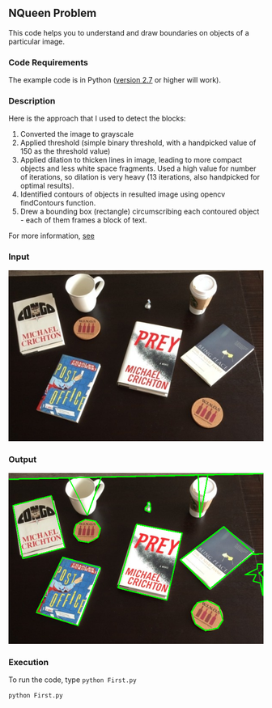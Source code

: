 ## NQueen Problem
This code helps you to understand and draw boundaries on objects of a particular image.


### Code Requirements
The example code is in Python ([version 2.7](https://www.python.org/download/releases/2.7/) or higher will work). 

### Description

Here is the approach that I used to detect the blocks:

1) Converted the image to grayscale	
2) Applied threshold (simple binary threshold, with a handpicked value of 150 as the threshold value)
3) Applied dilation to thicken lines in image, leading to more compact objects and less white space fragments. Used a high value for number of iterations, so dilation is very heavy (13 iterations, also handpicked for optimal results).
4) Identified contours of objects in resulted image using opencv findContours function.
5) Drew a bounding box (rectangle) circumscribing each contoured object - each of them frames a  block of text.


For more information, [see](http://opencv-python-tutroals.readthedocs.io/en/latest/)

### Input

<img src="https://github.com/akshaybahadur21/ImageSegmentation/blob/master/input.jpg">

### Output

<img src="https://github.com/akshaybahadur21/ImageSegmentation/blob/master/output.png">



### Execution
To run the code, type `python First.py`

```
python First.py
```
